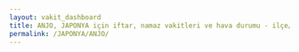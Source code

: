 ```yaml
---
layout: vakit_dashboard
title: ANJO, JAPONYA için iftar, namaz vakitleri ve hava durumu - ilçe/eyalet seç
permalink: /JAPONYA/ANJO/
---
```


<script type="text/javascript">
  var GLOBAL_COUNTRY = 'JAPONYA';
  var GLOBAL_CITY = 'ANJO';
  var GLOBAL_STATE = '';
  var lat = 72;
  var lon = 21;
</script>
